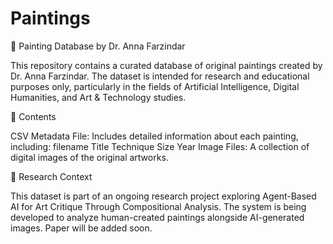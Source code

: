 # Paintings

🎨 Painting Database by Dr. Anna Farzindar

This repository contains a curated database of original paintings created by Dr. Anna Farzindar. The dataset is intended for research and educational purposes only, particularly in the fields of Artificial Intelligence, Digital Humanities, and Art & Technology studies.

📂 Contents

CSV Metadata File:
Includes detailed information about each painting, including:
filename
Title
Technique
Size
Year
Image Files:
A collection of digital images of the original artworks.

🧠 Research Context

This dataset is part of an ongoing research project exploring Agent-Based AI for Art Critique Through Compositional Analysis. The system is being developed to analyze human-created paintings alongside AI-generated images. Paper will be added soon.
